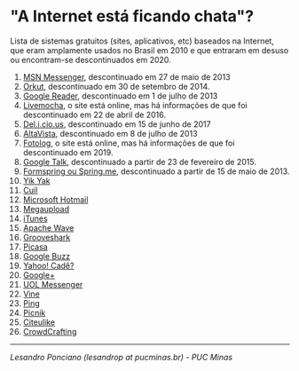 # "A Internet está ficando chata"? 

Lista de sistemas gratuitos (sites, aplicativos, etc) baseados na Internet, que eram amplamente usados no Brasil em 2010 e que entraram em desuso ou encontram-se descontinuados em 2020.

1. [MSN Messenger](https://pt.wikipedia.org/wiki/MSN_Messenger), descontinuado em 27 de maio de 2013
1. [Orkut](https://pt.wikipedia.org/wiki/Orkut), descontinuado em 30 de setembro de 2014.
1. [Google Reader](https://pt.wikipedia.org/wiki/Google_Reader), descontinuado em 1 de julho de 2013
1. [Livemocha](https://pt.wikipedia.org/wiki/Livemocha), o site está online, mas há informações de que foi descontinuado em 22 de abril de 2016.
1. [Del.i.cio.us](https://en.wikipedia.org/wiki/Delicious_(website)), descontinuado em 15 de junho de 2017
1. [AltaVista](https://en.wikipedia.org/wiki/AltaVista), descontinuado em 8 de julho de 2013
1. [Fotolog](https://pt.wikipedia.org/wiki/Fotolog), o site está online, mas há informações de que foi descontinuado em 2019.
1. [Google Talk](https://pt.wikipedia.org/wiki/Google_Talk), descontinuado a partir de 23 de fevereiro de 2015.
1. [Formspring ou Spring.me](https://en.wikipedia.org/wiki/Spring.me), descontinuado a partir de 15 de maio de 2013.
1. [Yik Yak](https://en.wikipedia.org/wiki/Yik_Yak)
1. [Cuil](https://pt.wikipedia.org/wiki/Cuil)
1. [Microsoft Hotmail](https://pt.wikipedia.org/wiki/Microsoft_Hotmail)
1. [Megaupload](https://pt.wikipedia.org/wiki/Megaupload)
1. [iTunes](https://pt.wikipedia.org/wiki/ITunes)
1. [Apache Wave](https://pt.wikipedia.org/wiki/Apache_Wave)
1. [Grooveshark](https://www.techtudo.com.br/tudo-sobre/grooveshark.html)
1. [Picasa](https://picasa.google.com.br/)
1. [Google Buzz](https://pt.wikipedia.org/wiki/Google_Buzz)
1. [Yahoo! Cadê?](https://pt.wikipedia.org/wiki/Yahoo!_Cad%C3%AA%3F)
1. [Google+](https://support.google.com/plus/answer/9195133?hl)
1. [UOL Messenger](https://pt.wikipedia.org/wiki/UOL_Messenger)
1. [Vine](https://pt.wikipedia.org/wiki/Vine_(servi%C3%A7o))
1. [Ping](https://en.wikipedia.org/wiki/ITunes_Ping)
1. [Picnik](https://pt.wikipedia.org/wiki/Picnik)
1. [Citeulike](https://en.wikipedia.org/wiki/CiteULike)
1. [CrowdCrafting](https://en.wikipedia.org/wiki/Citizen_science)
---

_Lesandro Ponciano (lesandrop at pucminas.br) - PUC Minas_
